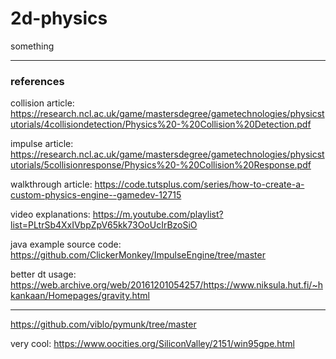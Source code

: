 # 2d-physics

something

---

### references

collision article: https://research.ncl.ac.uk/game/mastersdegree/gametechnologies/physicstutorials/4collisiondetection/Physics%20-%20Collision%20Detection.pdf

impulse article: https://research.ncl.ac.uk/game/mastersdegree/gametechnologies/physicstutorials/5collisionresponse/Physics%20-%20Collision%20Response.pdf

walkthrough article: https://code.tutsplus.com/series/how-to-create-a-custom-physics-engine--gamedev-12715

video explanations: https://m.youtube.com/playlist?list=PLtrSb4XxIVbpZpV65kk73OoUcIrBzoSiO

java example source code: https://github.com/ClickerMonkey/ImpulseEngine/tree/master

better dt usage: https://web.archive.org/web/20161201054257/https://www.niksula.hut.fi/~hkankaan/Homepages/gravity.html

---

https://github.com/viblo/pymunk/tree/master

very cool: https://www.oocities.org/SiliconValley/2151/win95gpe.html
